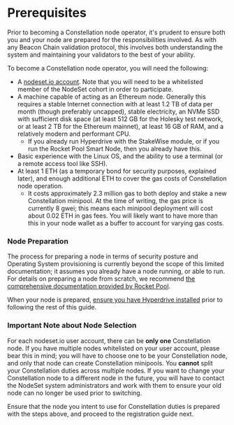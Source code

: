 # Prerequisites

Prior to becoming a Constellation node operator, it's prudent to ensure both you and your node are prepared for the responsibilities involved. As with any Beacon Chain validation protocol, this involves both understanding the system and maintaining your validators to the best of your ability.

To become a Constellation node operator, you will need the following:

* A [nodeset.io account](https://nodeset.io/dashboard). Note that you will need to be a whitelisted member of the NodeSet cohort in order to participate.
* A machine capable of acting as an Ethereum node. Generally this requires a stable Internet connection with at least 1.2 TB of data per month (though preferably uncapped), stable electricity, an NVMe SSD with sufficient disk space (at least 512 GB for the Holesky test network, or at least 2 TB for the Ethereum mainnet), at least 16 GB of RAM, and a relatively modern and performant CPU.
  * If you already run Hyperdrive with the StakeWise module, or if you run the Rocket Pool Smart Node, then you already have this.
* Basic experience with the Linux OS, and the ability to use a terminal (or a remote access tool like SSH).
* At least 1 ETH (as a temporary bond for security purposes, explained later), and enough additional ETH to cover the gas costs of Constellation node operation.
  * It costs approximately 2.3 million gas to both deploy and stake a new Constellation minipool. At the time of writing, the gas price is currently 8 gwei; this means each minipool deployment will cost about 0.02 ETH in gas fees. You will likely want to have more than this in your node wallet as a buffer to account for varying gas costs.

### Node Preparation

The process for preparing a node in terms of security posture and Operating System provisioning is currently beyond the scope of this limited documentation; it assumes you already have a node running, or able to run. For details on preparing a node from scratch, we recommend [the comprehensive documentation provided by Rocket Pool](https://docs.rocketpool.net/guides/node/local/overview).

When your node is prepared, [ensure you have Hyperdrive installed](../../node-operators/hyperdrive/installation.md) prior to following the rest of this guide.

### Important Note about Node Selection

For each nodeset.io user account, there can be **only one** Constellation node. If you have multiple nodes whitelisted on your user account, please bear this in mind; you will have to choose one to be your Constellation node, and only that node can create Constellation minipools. You **cannot** split your Constellation duties across multiple nodes. If you want to change your Constellation node to a different node in the future, you will have to contact the NodeSet system administrators and work with them to ensure your old node can no longer be used prior to switching.

Ensure that the node you intent to use for Constellation duties is prepared with the steps above, and proceed to the registration guide next.

